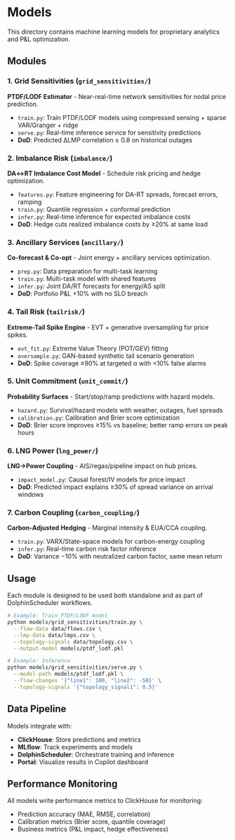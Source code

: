 # Models

This directory contains machine learning models for proprietary analytics and P&L optimization.

## Modules

### 1. Grid Sensitivities (`grid_sensitivities/`)
**PTDF/LODF Estimator** - Near-real-time network sensitivities for nodal price prediction.

- `train.py`: Train PTDF/LODF models using compressed sensing + sparse VAR/Granger + ridge
- `serve.py`: Real-time inference service for sensitivity predictions
- **DoD**: Predicted ΔLMP correlation ≥ 0.8 on historical outages

### 2. Imbalance Risk (`imbalance/`)
**DA↔RT Imbalance Cost Model** - Schedule risk pricing and hedge optimization.

- `features.py`: Feature engineering for DA-RT spreads, forecast errors, ramping
- `train.py`: Quantile regression + conformal prediction
- `infer.py`: Real-time inference for expected imbalance costs
- **DoD**: Hedge cuts realized imbalance costs by ≥20% at same load

### 3. Ancillary Services (`ancillary/`)
**Co-forecast & Co-opt** - Joint energy + ancillary services optimization.

- `prep.py`: Data preparation for multi-task learning
- `train.py`: Multi-task model with shared features
- `infer.py`: Joint DA/RT forecasts for energy/AS split
- **DoD**: Portfolio P&L +10% with no SLO breach

### 4. Tail Risk (`tailrisk/`)
**Extreme-Tail Spike Engine** - EVT + generative oversampling for price spikes.

- `evt_fit.py`: Extreme Value Theory (POT/GEV) fitting
- `oversample.py`: GAN-based synthetic tail scenario generation
- **DoD**: Spike coverage ≥90% at targeted α with <10% false alarms

### 5. Unit Commitment (`unit_commit/`)
**Probability Surfaces** - Start/stop/ramp predictions with hazard models.

- `hazard.py`: Survival/hazard models with weather, outages, fuel spreads
- `calibration.py`: Calibration and Brier score optimization
- **DoD**: Brier score improves ≥15% vs baseline; better ramp errors on peak hours

### 6. LNG Power (`lng_power/`)
**LNG→Power Coupling** - AIS/regas/pipeline impact on hub prices.

- `impact_model.py`: Causal forest/IV models for price impact
- **DoD**: Predicted impact explains ≥30% of spread variance on arrival windows

### 7. Carbon Coupling (`carbon_coupling/`)
**Carbon-Adjusted Hedging** - Marginal intensity & EUA/CCA coupling.

- `train.py`: VARX/State-space models for carbon-energy coupling
- `infer.py`: Real-time carbon risk factor inference
- **DoD**: Variance −10% with neutralized carbon factor, same mean return

## Usage

Each module is designed to be used both standalone and as part of DolphinScheduler workflows.

```bash
# Example: Train PTDF/LODF model
python models/grid_sensitivities/train.py \
  --flow-data data/flows.csv \
  --lmp-data data/lmps.csv \
  --topology-signals data/topology.csv \
  --output-model models/ptdf_lodf.pkl

# Example: Inference
python models/grid_sensitivities/serve.py \
  --model-path models/ptdf_lodf.pkl \
  --flow-changes '{"line1": 100, "line2": -50}' \
  --topology-signals '{"topology_signal1": 0.5}'
```

## Data Pipeline

Models integrate with:
- **ClickHouse**: Store predictions and metrics
- **MLflow**: Track experiments and models
- **DolphinScheduler**: Orchestrate training and inference
- **Portal**: Visualize results in Copilot dashboard

## Performance Monitoring

All models write performance metrics to ClickHouse for monitoring:
- Prediction accuracy (MAE, RMSE, correlation)
- Calibration metrics (Brier score, quantile coverage)
- Business metrics (P&L impact, hedge effectiveness)
